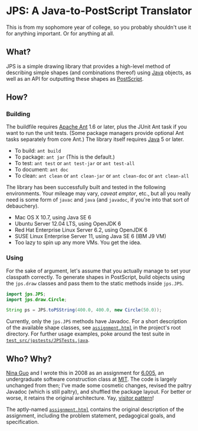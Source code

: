 # JPS: A Java-to-PostScript Translator #

This is from my sophomore year of college, so you probably shouldn't use
it for anything important.  Or for anything at all.


## What? ##

JPS is a simple drawing library that provides a high-level method of
describing simple shapes (and combinations thereof) using
[Java][JAVALANG] objects, as well as an API for outputting these shapes
as [PostScript][PS].

  [JAVALANG]: https://en.wikipedia.org/wiki/Java_(programming_language) "Java (programming language) - English Wikipedia"
  [PS]: https://en.wikipedia.org/wiki/PostScript "PostScript - English Wikipedia"


## How? ##

### Building ###

The buildfile requires [Apache Ant][ANT] 1.6 or later, plus the JUnit
Ant task if you want to run the unit tests.  (Some package managers
provide optional Ant tasks separately from core Ant.)  The library
itself requires [Java][JAVAPLAT]&nbsp;5 or later.

  [ANT]: https://ant.apache.org/
  [JAVAPLAT]: https://www.java.com/

-   To build: `ant build`
-   To package: `ant jar` (This is the default.)
-   To test: `ant test` or `ant test-jar` or `ant test-all`
-   To document: `ant doc`
-   To clean: `ant clean` or `ant clean-jar` or `ant clean-doc` or
    `ant clean-all`

The library has been successfully built and tested in the following
environments.  Your mileage may vary, *caveat emptor*, etc., but all you
really need is some form of `javac` and `java` (and `javadoc`,
if you're into that sort of debauchery).

-   Mac OS&nbsp;X 10.7, using Java&nbsp;SE&nbsp;6
-   Ubuntu Server 12.04 LTS, using OpenJDK&nbsp;6
-   Red&nbsp;Hat Enterprise Linux Server 6.2, using OpenJDK&nbsp;6
-   SUSE Linux Enterprise Server&nbsp;11, using Java&nbsp;SE&nbsp;6
    (IBM&nbsp;J9 VM)
-   Too lazy to spin up any more VMs.  You get the idea.


### Using ###

For the sake of argument, let's assume that you actually manage to set
your classpath correctly.  To generate shapes in PostScript, build
objects using the `jps.draw` classes and pass them to the static methods
inside `jps.JPS`.

```java
import jps.JPS;
import jps.draw.Circle;

String ps = JPS.toPSString(400.0, 400.0, new Circle(50.0));
```

Currently, only the `jps.JPS` methods have Javadoc.  For a short
description of the available shape classes, see
[`assignment.html`][ASSIGNMENT] in the project's root directory.  For
further usage examples, poke around the test suite in
[`test_src/jpstests/JPSTests.java`][TESTS].

  [ASSIGNMENT]: ../assignment.html
  [TESTS]: ../test_src/jpstests/JPSTests.java


## Who?  Why? ##

[Nina Guo][GUO] and I wrote this in 2008 as an assignment for
[6.005][6.005], an undergraduate software construction class at
[MIT][MIT].  The code is largely unchanged from then; I've made some
cosmetic changes, revised the paltry Javadoc (which is still paltry),
and shuffled the package layout.  For better or worse, it retains the
original architecture.  Yay, [visitor pattern][VISITOR]!

  [GUO]: https://www.linkedin.com/in/ninaguo "Nina Guo - LinkedIn"
  [6.005]: https://stellar.mit.edu/S/course/6/sp08/6.005/ "6.005 Spring 2008"
  [MIT]: https://web.mit.edu/
  [VISITOR]: https://en.wikipedia.org/wiki/Visitor_pattern "Visitor pattern - English Wikipedia"

The aptly-named [`assignment.html`][ASSIGNMENT] contains the original
description of the assignment, including the problem statement,
pedagogical goals, and specification.
